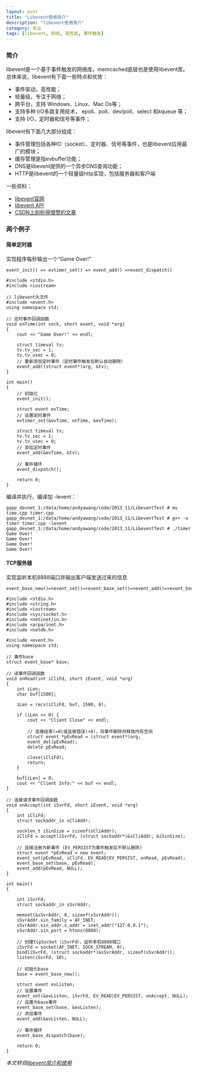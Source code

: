 ```yaml
---
layout: post
title: "Libevent使用简介"
description: "libevent使用简介"
category: 专业
tags: [libevent, 网络, 高性能, 事件触发]
---
```


### 简介
libevent是一个基于事件触发的网络库，memcached底层也是使用libevent库。   
总体来说，libevent有下面一些特点和优势：

* 事件驱动，高性能；
* 轻量级，专注于网络； 
* 跨平台，支持 Windows、Linux、Mac Os等； 
* 支持多种 I/O多路复用技术， epoll、poll、dev/poll、select 和kqueue 等； 
* 支持 I/O，定时器和信号等事件；

libevent有下面几大部分组成：

* 事件管理包括各种IO（socket）、定时器、信号等事件，也是libevent应用最广的模块；
* 缓存管理是指evbuffer功能；
* DNS是libevent提供的一个异步DNS查询功能；
* HTTP是libevent的一个轻量级http实现，包括服务器和客户端

一些资料：

* [libevent官网](http://libevent.org/) 
* [libevent API](http://www.monkey.org/~provos/libevent/doxygen-2.0.1/index.html)
* [CSDN上剖析得很赞的文章](http://blog.csdn.net/sparkliang/article/details/4957667)

### 两个例子
#### 简单定时器
实现程序每秒输出一个“Game Over!”  
 
	event_init() => evtimer_set() => event_add() =>event_dispatch()

```
#include <stdio.h>  
#include <iostream>  
  
// libevent头文件  
#include <event.h>  
using namespace std;  
  
// 定时事件回调函数  
void onTime(int sock, short event, void *arg)  
{  
    cout << "Game Over!" << endl;  
  
    struct timeval tv;  
    tv.tv_sec = 1;  
    tv.tv_usec = 0;  
    // 重新添加定时事件（定时事件触发后默认自动删除）  
    event_add((struct event*)arg, &tv);  
}  
  
int main()  
{  
    // 初始化  
    event_init();  
  
    struct event evTime;  
    // 设置定时事件  
    evtimer_set(&evTime, onTime, &evTime);  
  
    struct timeval tv;  
    tv.tv_sec = 1;  
    tv.tv_usec = 0;  
    // 添加定时事件  
    event_add(&evTime, &tv);  
  
    // 事件循环  
    event_dispatch();  
  
    return 0;  
}  
```
编译并执行，编译加 -levent：

```
gapp_devnet_1:/data/home/andyawang/code/2013_11/LibeventTest # mv time.cpp timer.cpp  
gapp_devnet_1:/data/home/andyawang/code/2013_11/LibeventTest # g++ -o timer timer.cpp -levent  
gapp_devnet_1:/data/home/andyawang/code/2013_11/LibeventTest # ./timer   
Game Over!  
Game Over!  
Game Over!  
Game Over!  
```
#### TCP服务器
实现监听本机8888端口并输出客户端发送过来的信息

	event_base_new()=>event_set()=>event_base_set()=>event_add()=>event_base_dispatch()
```
#include <stdio.h>  
#include <string.h>  
#include <iostream>  
#include <sys/socket.h>      
#include <netinet/in.h>      
#include <arpa/inet.h>      
#include <netdb.h>  
  
#include <event.h>  
using namespace std;  
  
// 事件base  
struct event_base* base;  
  
// 读事件回调函数  
void onRead(int iCliFd, short iEvent, void *arg)  
{  
    int iLen;  
    char buf[1500];  
  
    iLen = recv(iCliFd, buf, 1500, 0);  
  
    if (iLen <= 0) {  
        cout << "Client Close" << endl;  
  
        // 连接结束(=0)或连接错误(<0)，将事件删除并释放内存空间  
        struct event *pEvRead = (struct event*)arg;  
        event_del(pEvRead);  
        delete pEvRead;  
  
        close(iCliFd);  
        return;  
    }  
  
    buf[iLen] = 0;  
    cout << "Client Info:" << buf << endl;  
}  
  
// 连接请求事件回调函数  
void onAccept(int iSvrFd, short iEvent, void *arg)  
{  
    int iCliFd;  
    struct sockaddr_in sCliAddr;  
  
    socklen_t iSinSize = sizeof(sCliAddr);  
    iCliFd = accept(iSvrFd, (struct sockaddr*)&sCliAddr, &iSinSize);  
  
    // 连接注册为新事件 (EV_PERSIST为事件触发后不默认删除)  
    struct event *pEvRead = new event;  
    event_set(pEvRead, iCliFd, EV_READ|EV_PERSIST, onRead, pEvRead);  
    event_base_set(base, pEvRead);  
    event_add(pEvRead, NULL);  
}  
  
int main()  
{  
  
    int iSvrFd;    
    struct sockaddr_in sSvrAddr;  
                
    memset(&sSvrAddr, 0, sizeof(sSvrAddr));    
    sSvrAddr.sin_family = AF_INET;    
    sSvrAddr.sin_addr.s_addr = inet_addr("127.0.0.1");      
    sSvrAddr.sin_port = htons(8888);     
                              
    // 创建tcpSocket（iSvrFd），监听本机8888端口    
    iSvrFd = socket(AF_INET, SOCK_STREAM, 0);    
    bind(iSvrFd, (struct sockaddr*)&sSvrAddr, sizeof(sSvrAddr));    
    listen(iSvrFd, 10);  
  
    // 初始化base  
    base = event_base_new();  
      
    struct event evListen;  
    // 设置事件  
    event_set(&evListen, iSvrFd, EV_READ|EV_PERSIST, onAccept, NULL);  
    // 设置为base事件  
    event_base_set(base, &evListen);  
    // 添加事件  
    event_add(&evListen, NULL);  
      
    // 事件循环  
    event_base_dispatch(base);  
  
    return 0;  
}  
```

*本文转自[libevent简介和使用](http://www.open-open.com/lib/view/open1386510630330.html)*
